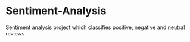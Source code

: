 # Sentiment-Analysis
Sentiment analysis project which classifies positive, negative and neutral reviews
